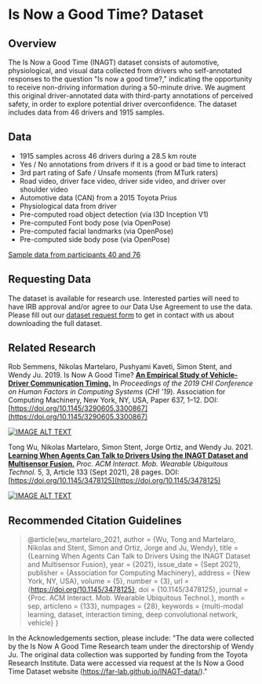 # Is Now a Good Time? Dataset

## Overview
The Is Now a Good Time (INAGT) dataset consists of automotive, physiological, and visual data collected from drivers who self-annotated responses to the question "Is now a good time?," indicating the opportunity to receive non-driving information during a 50-minute drive. We augment this original driver-annotated data with third-party annotations of perceived safety, in order to explore potential driver overconfidence. The dataset includes data from 46 drivers and 1915 samples.

## Data
- 1915 samples across 46 drivers during a 28.5 km route
- Yes / No annotations from drivers if it is a good or bad time to interact
- 3rd part rating of Safe / Unsafe moments (from MTurk raters)
- Road video, driver face video, driver side video, and driver over shoulder video
- Automotive data (CAN) from a 2015 Toyota Prius
- Physiological data from driver
- Pre-computed road object detection (via I3D Inception V1)
- Pre-computed Font body pose (via OpenPose)
- Pre-computed facial landmarks (via OpenPose)
- Pre-computed side body pose (via OpenPose)

[Sample data from participants 40 and 76](https://drive.google.com/drive/folders/1HwHeOLscfIPqvY04ezRSmqfggp_NSlve?usp=sharing)

## Requesting Data
The dataset is available for research use. Interested parties will need to have IRB approval and/or agree to our Data Use Agreement to use the data. Please fill out our [dataset request form](https://forms.gle/SNCH4YCy79JL5VZH8) to get in contact with us about downloading the full dataset.

## Related Research
Rob Semmens, Nikolas Martelaro, Pushyami Kaveti, Simon Stent, and Wendy Ju. 2019. Is Now A Good Time? [**An Empirical Study of Vehicle-Driver Communication Timing.**](https://dl.acm.org/doi/10.1145/3290605.3300867) In <i>Proceedings of the 2019 CHI Conference on Human Factors in Computing Systems</i> (<i>CHI '19</i>). Association for Computing Machinery, New York, NY, USA, Paper 637, 1–12. DOI:[https://doi.org/10.1145/3290605.3300867](https://doi.org/10.1145/3290605.3300867)

[![IMAGE ALT TEXT](http://img.youtube.com/vi/AHhaJ4DMoV8/0.jpg)](http://www.youtube.com/watch?v=AHhaJ4DMoV8 "Is Now A Good Time? An Empirical Study of Vehicle-Driver Communication Timing")

Tong Wu, Nikolas Martelaro, Simon Stent, Jorge Ortiz, and Wendy Ju. 2021. [**Learning When Agents Can Talk to Drivers Using the INAGT Dataset and Multisensor Fusion.**](https://dl.acm.org/doi/abs/10.1145/3478125) <i>Proc. ACM Interact. Mob. Wearable Ubiquitous Technol.</i> 5, 3, Article 133 (Sept 2021), 28 pages. DOI:[https://doi.org/10.1145/3478125](https://doi.org/10.1145/3478125)

[![IMAGE ALT TEXT](http://img.youtube.com/vi/1bOl--Lsjbs/0.jpg)](http://www.youtube.com/watch?v=1bOl--Lsjbs "Learning When Agents Can Talk to Drivers Using the INAGT Dataset and Multisensor Fusion")

## Recommended Citation Guidelines

> @article{wu_martelaro_2021, 
>  author = {Wu, Tong and Martelaro, Nikolas and Stent, Simon and Ortiz, Jorge and Ju, Wendy},
>  title = {Learning When Agents Can Talk to Drivers Using the INAGT Dataset and Multisensor Fusion},
>  year = {2021},
>  issue_date = {Sept 2021},
>  publisher = {Association for Computing Machinery},
>  address = {New York, NY, USA},
>  volume = {5},
>  number = {3},
>  url = {https://doi.org/10.1145/3478125},
>  doi = {10.1145/3478125},
>  journal = {Proc. ACM Interact. Mob. Wearable Ubiquitous Technol.},
>  month = sep,
>  articleno = {133},
>  numpages = {28},
>  keywords = {multi-modal learning, dataset, interaction timing, deep convolutional network, vehicle}
>}

In the Acknowledgements section, please include: "The data were collected by the Is Now A Good Time Research team under the directorship of Wendy Ju. The original data collection was supported by funding from the Toyota Research Institute. Data were accessed via request at the Is Now a Good Time Dataset website (https://far-lab.github.io/INAGT-data/)."

